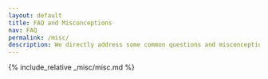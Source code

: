 ```yaml
---
layout: default
title: FAQ and Misconceptions
nav: FAQ
permalink: /misc/
description: We directly address some common questions and misconceptions.
---
```


{% include_relative _misc/misc.md %}